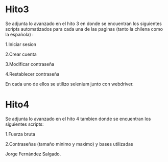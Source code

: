 # Hito3

Se adjunta lo avanzado en el hito 3 en donde se encuentran los siguientes scripts automatizados para cada una de las paginas (tanto la chilena como la española) :


1.Iniciar sesion

2.Crear cuenta

3.Modificar contraseña

4.Restablecer contraseña


En cada uno de ellos se utilizo selenium junto con webdriver.


# Hito4
Se adjunta lo avanzado en el hito 4 tambien donde se encuentran los siguientes scripts:

1.Fuerza bruta

2.Contraseñas (tamaño minimo y maximo) y bases utilizadas







Jorge Fernández Salgado.
